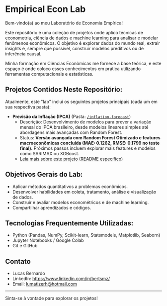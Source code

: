 # Empirical Econ Lab

Bem-vindo(a) ao meu Laboratório de Economia Empírica!

Este repositório é uma coleção de projetos onde aplico técnicas de econometria, ciência de dados e machine learning para analisar e modelar fenômenos econômicos. O objetivo é explorar dados do mundo real, extrair insights e, sempre que possível, construir modelos preditivos ou de inferência causal.

Minha formação em Ciências Econômicas me fornece a base teórica, e este espaço é onde coloco esses conhecimentos em prática utilizando ferramentas computacionais e estatísticas.

## Projetos Contidos Neste Repositório:

Atualmente, este "lab" inclui os seguintes projetos principais (cada um em sua respectiva pasta):

* **Previsão da Inflação (IPCA)** (Pasta: [`/inflation-forecast`](./inflation-forecast/))
    * Descrição: Desenvolvimento de modelos para prever a variação mensal do IPCA brasileiro, desde modelos lineares simples até abordagens mais avançadas com Random Forest.
    * Status: **Versão avançada com Random Forest Otimizado e features macroeconômicas concluída (MAE: 0.1262, RMSE: 0.1799 no teste final).** Próximos passos incluem explorar mais features e modelos como SARIMAX ou XGBoost.
    * [Leia mais sobre este projeto (README específico)](./inflation-forecast/README.md)

## Objetivos Gerais do Lab:
* Aplicar métodos quantitativos a problemas econômicos.
* Desenvolver habilidades em coleta, tratamento, análise e visualização de dados.
* Construir e avaliar modelos econométricos e de machine learning.
* Compartilhar aprendizados e códigos.

## Tecnologias Frequentemente Utilizadas:
* Python (Pandas, NumPy, Scikit-learn, Statsmodels, Matplotlib, Seaborn)
* Jupyter Notebooks / Google Colab
* Git e GitHub

## Contato
* Lucas Bernardo
* LinkedIn: https://www.linkedin.com/in/bertsmz/
* Email: lumatizerh@hotmail.com

---

Sinta-se à vontade para explorar os projetos!
